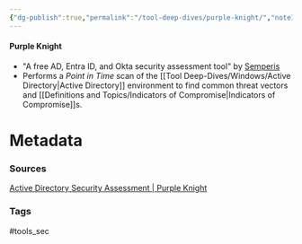 ```yaml
---
{"dg-publish":true,"permalink":"/tool-deep-dives/purple-knight/","noteIcon":""}
---
```


#### Purple Knight
- "A free AD, Entra ID, and Okta security assessment tool" by [Semperis](https://www.semperis.com/)
- Performs a *Point in Time* scan of the [[Tool Deep-Dives/Windows/Active Directory\|Active Directory]] environment to find common threat vectors and [[Definitions and Topics/Indicators of Compromise\|Indicators of Compromise]]s.






# Metadata

### Sources
[Active Directory Security Assessment | Purple Knight](https://www.semperis.com/purple-knight/)

### Tags
#tools_sec 